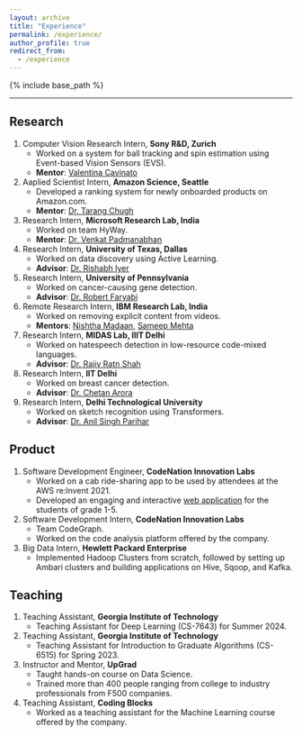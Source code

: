 ```yaml
---
layout: archive
title: "Experience"
permalink: /experience/
author_profile: true
redirect_from:
  - /experience
---
```


{% include base_path %}

<hr>

<!-- <embed src="http://lantaoyu.com/files/lantaoyu_cv.pdf" width="650" height="1800" type='application/pdf'> -->
## Research
1. Computer Vision Research Intern, <b>Sony R&D, Zurich</b> &nbsp; &nbsp; <br>
	  -  Worked on a system for ball tracking and spin estimation using Event-based Vision Sensors (EVS).
    - **Mentor**: [Valentina Cavinato](https://ch.linkedin.com/in/valentina-cavinato)
2. Aaplied Scientist Intern, <b>Amazon Science, Seattle</b> &nbsp; &nbsp; <br>
	  - Developed a ranking system for newly onboarded products on Amazon.com.
    - **Mentor**: [Dr. Tarang Chugh](https://www.amazon.science/author/tarang-chugh)
3. Research Intern, <b>Microsoft Research Lab, India</b> &nbsp; &nbsp; <br>
	  - Worked on team HyWay.
    - **Mentor**: [Dr. Venkat Padmanabhan](https://www.microsoft.com/en-us/research/people/padmanab/)
4. Research Intern, <b>University of Texas, Dallas</b> &nbsp; &nbsp; <br>
	  - Worked on data discovery using Active Learning.
    - **Advisor**: [Dr. Rishabh Iyer](https://sites.google.com/view/rishabhiyer/)
5. Research Intern, <b>University of Pennsylvania</b> &nbsp; &nbsp; <br>
	  - Worked on cancer-causing gene detection.
    - **Advisor**: [Dr. Robert Faryabi](https://www.med.upenn.edu/apps/faculty/index.php/g275/p8846637)
6. Remote Research Intern, <b>IBM Research Lab, India</b> &nbsp; &nbsp; <br>
	  - Worked on removing explicit content from videos.
    - **Mentors**: [Nishtha Madaan](https://researcher.watson.ibm.com/researcher/view.php?person=in-nishthamadaan), [Sameep Mehta](https://researcher.watson.ibm.com/researcher/view.php?person=in-sameepmehta)
7. Research Intern, <b>MIDAS Lab, IIIT Delhi</b>
	  - Worked on hatespeech detection in low-resource code-mixed languages.  
    - **Advisor**: [Dr. Rajiv Ratn Shah](https://www.iiitd.ac.in/rajivratn)
8. Research Intern, <b>IIT Delhi</b>
	  - Worked on breast cancer detection.  
    - **Advisor**: [Dr. Chetan Arora](https://www.cse.iitd.ac.in/~chetan/)
9. Research Intern, <b>Delhi Technological University</b>
    - Worked on sketch recognition using Transformers.  
    - **Advisor**: [Dr. Anil Singh Parihar](http://www.dtu.ac.in/Web/Departments/CSE/faculty/anilsparihar.php)

## Product
1. Software Development Engineer, <b>CodeNation Innovation Labs</b>
      - Worked on a cab ride-sharing app to be used by attendees at the AWS re:Invent 2021.
	  - Developed an engaging and interactive [web application](https://education.devfactory.com/) for the students of grade 1-5.
2. Software Development Intern, <b>CodeNation Innovation Labs</b>
	  - Team CodeGraph.  
    - Worked on the code analysis platform offered by the company.
3. Big Data Intern, <b>Hewlett Packard Enterprise</b>
    - Implemented Hadoop Clusters from scratch, followed by setting up Ambari clusters and building applications on Hive, Sqoop, and Kafka.

## Teaching
1. Teaching Assistant, <b>Georgia Institute of Technology</b>   
    - Teaching Assistant for Deep Learning (CS-7643) for Summer 2024.
2. Teaching Assistant, <b>Georgia Institute of Technology</b>   
    - Teaching Assistant for Introduction to Graduate Algorithms (CS-6515) for Spring 2023.
3. Instructor and Mentor, <b>UpGrad</b>   
    - Taught hands-on course on Data Science.
    - Trained more than 400 people ranging from college to industry professionals from F500 companies.
4. Teaching Assistant, <b>Coding Blocks</b>  
    - Worked as a teaching assistant for the Machine Learning course offered by the company.